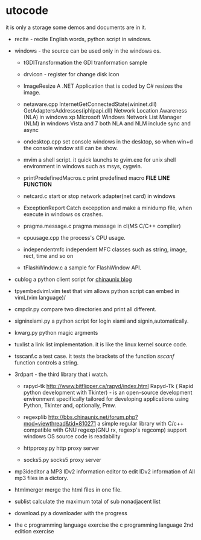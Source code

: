 utocode
=======

it is only a storage some demos and documents are in it.


* recite - recite English words, python script in windows.
* windows - the source can be used only in the windows os.
	+ tGDITransformation the GDI tranformation sample
	+ drvicon - register for change disk icon
	+ ImageResize
		A .NET Application that is coded by C# resizes the image.

	+ netaware.cpp
		InternetGetConnectedState(wininet.dll)
		GetAdaptersAddresses(iphlpapi.dll)
		Network Location Awareness (NLA) in windows xp
		Microsoft Windows Network List Manager (NLM)  in windows Vista and 7
		both NLA and NLM include sync and async
	+ ondesktop.cpp 
		set console windows in the desktop, 
		so when win+d the console window still can be show.

	+ mvim
		a shell script. 
		it quick launchs to gvim.exe for unix shell environment in windows 
		such as msys, cygwin.
	
	+ printPredefinedMacros.c
		print predefined macro __FILE__ __LINE__ __FUNCTION__

	+ netcard.c
		start or stop network adapter(net card) in windows

	+ ExceptionReport
		Catch excepption and make a minidump file, when execute in windows os crashes.

	+ pragma.message.c
		pragma message in cl(MS C/C++ complier)

	+ cpuusage.cpp
		the process's CPU usage.

	+ independentmfc
		independent MFC classes such as string, image, rect, time and so on

	+ tFlashWindow.c
		a sample for FlashWindow API.


* cublog 
	a python client script for [chinaunix blog](http://blog.chinaunix.net)

* tpyembedviml.vim
	test that vim allows python script can embed in vimL(vim language)/

* cmpdir.py
	compare two directories and print all different.

* signinxiami.py
	a python script for login xiami and signin,automatically.

* kwarg.py
	python magic argments

* tuxlist
	a link list implementation. it is like the linux kernel source code.

* tsscanf.c
	a test case. it tests the brackets of the function *sscanf* function controls a string.
* 3rdpart - the third library that i watch.

	+ rapyd-tk
		http://www.bitflipper.ca/rapyd/index.html
		Rapyd-Tk ( Rapid python development with Tkinter) - is 
		an open-source development environment specifically tailored 
		for developing applications 
		using Python, Tkinter and, optionally, Pmw. 

	+ regexplib
		http://bbs.chinaunix.net/forum.php?mod=viewthread&tid=810271
		a simple regular library with C/c++
		compatible with GNU regexp(GNU rx, regexp's regcomp)
		support windows OS
		source code is readability
	+ httpproxy.py http proxy server
	+ socks5.py socks5 proxy server

* mp3ideditor
	a MP3 IDv2 information editor to edit IDv2 information of All mp3 files in a 
dictory.

* htmlmerger
	merge the html files in one file.
* sublist
	calculate the maximum total of sub nonadjacent list
* download.py
	a downloader with the progress
* the c programming language exercise
	the c programming language 2nd edition exercise

